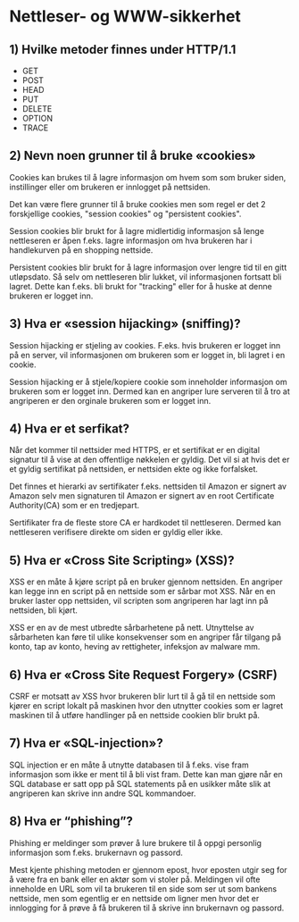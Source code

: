 # Nettleser- og WWW-sikkerhet

## 1) Hvilke metoder finnes under HTTP/1.1

- GET
- POST
- HEAD
- PUT
- DELETE
- OPTION
- TRACE

## 2) Nevn noen grunner til å bruke «cookies»

Cookies kan brukes til å lagre informasjon om hvem som som bruker siden, instillinger eller om brukeren er innlogget på nettsiden.

Det kan være flere grunner til å bruke cookies men som regel er det 2 forskjellige cookies, "session cookies" og "persistent cookies".

Session cookies blir brukt for å lagre midlertidig informasjon så lenge nettleseren er åpen f.eks. lagre informasjon om hva brukeren har i handlekurven på en shopping nettside.

Persistent cookies blir brukt for å lagre informasjon over lengre tid til en gitt utløpsdato. Så selv om nettleseren blir lukket, vil informasjonen fortsatt bli lagret. Dette kan f.eks. bli brukt for "tracking" eller for å huske at denne brukeren er logget inn.

## 3) Hva er «session hijacking» (sniffing)?

Session hijacking er stjeling av cookies. F.eks. hvis brukeren er logget inn på en server, vil informasjonen om brukeren som er logget in, bli lagret i en cookie.

Session hijacking er å stjele/kopiere cookie som inneholder informasjon om brukeren som er logget inn. Dermed kan en angriper lure serveren til å tro at angriperen er den orginale brukeren som er logget inn.

## 4) Hva er et serfikat?

Når det kommer til nettsider med HTTPS, er et sertifikat er en digital signatur til å vise at den offentlige nøkkelen er gyldig. Det vil si at hvis det er et gyldig sertifikat på nettsiden, er nettsiden ekte og ikke forfalsket.

Det finnes et hierarki av sertifikater f.eks. nettsiden til Amazon er signert av Amazon selv men signaturen til Amazon er signert av en root Certificate Authority(CA) som er en tredjepart.

Sertifikater fra de fleste store CA er hardkodet til nettleseren. Dermed kan nettleseren verifisere direkte om siden er gyldig eller ikke.

## 5) Hva er «Cross Site Scripting» (XSS)?

XSS er en måte å kjøre script på en bruker gjennom nettsiden. En angriper kan legge inn en script på en nettside som er sårbar mot XSS. Når en en bruker laster opp nettsiden, vil scripten som angriperen har lagt inn på nettsiden, bli kjørt.

XSS er en av de mest utbredte sårbarhetene på nett. Utnyttelse av sårbarheten kan føre til ulike konsekvenser som en angriper får tilgang på konto, tap av konto, heving av rettigheter, infeksjon av malware mm.

## 6) Hva er «Cross Site Request Forgery» (CSRF)

CSRF er motsatt av XSS hvor brukeren blir lurt til å gå til en nettside som kjører en script lokalt på maskinen hvor den utnytter cookies som er lagret maskinen til å utføre handlinger på en nettside cookien blir brukt på.

## 7) Hva er «SQL-injection»?

SQL injection er en måte å utnytte databasen til å f.eks. vise fram informasjon som ikke er ment til å bli vist fram. Dette kan man gjøre når en SQL database er satt opp på SQL statements på en usikker måte slik at angriperen kan skrive inn andre SQL kommandoer.

## 8) Hva er “phishing”?

Phishing er meldinger som prøver å lure brukere til å oppgi personlig informasjon som f.eks. brukernavn og passord.

Mest kjente phishing metoden er gjennom epost, hvor eposten utgir seg for å være fra en bank eller en aktør som vi stoler på. Meldingen vil ofte inneholde en URL som vil ta brukeren til en side som ser ut som bankens nettside, men som egentlig er en nettside om ligner men hvor det er innlogging for å prøve å få brukeren til å skrive inn brukernavn og passord.
